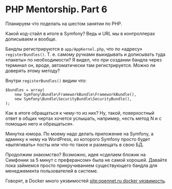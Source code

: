 # PHP Mentorship. Part 6

Планируем что поделать на шестом занятии по PHP.

Какой код-стайл в итоге в Symfony? Ведь и URL мы в контроллерах дописываем и вообще.

Бандлы регистрируются в `app/AppKernel.php`, что по «адресу» `registerBundles()`. Т. е. самому ручками выкидывать и дописывать туда «пакеты» по необходимости? Я видел, что при создании бандла через терминал он, вроде, автоматически там регистрируется. Можно ли доверять этому методу?

Внутри `registerBundles()` видим что:

```
$bundles = array(
    new Symfony\Bundle\FrameworkBundle\FrameworkBundle(),
    new Symfony\Bundle\SecurityBundle\SecurityBundle(),
);
```

Как в итоге обращаться к чему-то из них? Ну, такой, поверхостный ответ в общих чертах хочется услышать, например, «есть метод N и с помощью него и обращаться».

Минутка юмора. По моему надо делать приложение на Symfony, а админку к нему на WordPress, из которого Symfony просто будет «вытягивать» посты или что-то такое и размещать в свою БД.

Продолжим знакомство? Возможно, идея «сделаем бложик на Симфонии за 5 минут с преферансом» была не самой хорошей. Давайте пока займемся просто прикручиванием существующего бандла для менеджемента пользователей в системе.

Говорят, в Docker много уязвимостей [site:opennet.ru docker уязвимость](https://www.google.ru/search?client=safari&rls=en&q=site:opennet.ru+docker+%D1%83%D1%8F%D0%B7%D0%B2%D0%B8%D0%BC%D0%BE%D1%81%D1%82%D1%8C&ie=UTF-8&oe=UTF-8&gfe_rd=cr&ei=Sqz-VYTEEY_37gT-urqYDA).
